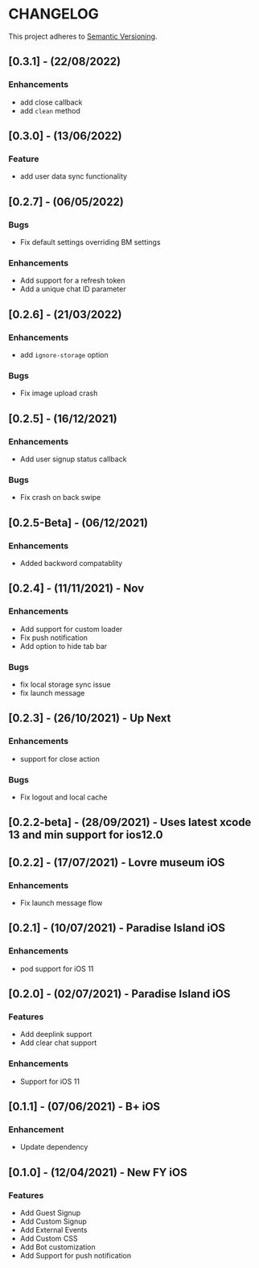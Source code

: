 # CHANGELOG

This project adheres to [Semantic Versioning](http://semver.org/spec/v2.0.0.html).

## [0.3.1] - (22/08/2022) 

### Enhancements
- add close callback
- add `clean` method

## [0.3.0] - (13/06/2022) 

### Feature
- add user data sync functionality


## [0.2.7] - (06/05/2022) 

### Bugs
- Fix default settings overriding BM settings

### Enhancements
- Add support for a refresh token
- Add a unique chat ID parameter

## [0.2.6] - (21/03/2022) 

### Enhancements
- add `ignore-storage` option

### Bugs
- Fix image upload crash

## [0.2.5] - (16/12/2021) 

### Enhancements
- Add user signup status callback

### Bugs
- Fix crash on back swipe

## [0.2.5-Beta] - (06/12/2021) 

### Enhancements
- Added backword compatablity

## [0.2.4] - (11/11/2021) - Nov

### Enhancements
- Add support for custom loader
- Fix push notification
- Add option to hide tab bar

### Bugs
- fix local storage sync issue
- fix launch message

## [0.2.3] - (26/10/2021) - Up Next

### Enhancements
- support for close action

### Bugs
- Fix logout and local cache

## [0.2.2-beta] - (28/09/2021) - Uses latest xcode 13 and min support for ios12.0

## [0.2.2] - (17/07/2021) - Lovre museum iOS

### Enhancements
- Fix launch message flow

## [0.2.1] - (10/07/2021) - Paradise Island iOS

### Enhancements
- pod support for iOS 11

## [0.2.0] - (02/07/2021) - Paradise Island iOS

### Features
- Add deeplink support
- Add clear chat support

### Enhancements
- Support for iOS 11

## [0.1.1] - (07/06/2021) - B+ iOS

### Enhancement
- Update dependency

## [0.1.0] - (12/04/2021) - New FY iOS

### Features
- Add Guest Signup
- Add Custom Signup
- Add External Events
- Add Custom CSS
- Add Bot customization 
- Add Support for push notification
